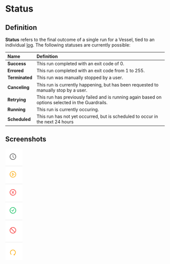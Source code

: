 # Status

## Definition

**Status** refers to the final outcome of a single run for a Vessel, tied to an individual [log](../logs/). The following statuses are currently possible:

| Name | Definition |
| :--- | :--- |
| **Success** | This run completed with an exit code of 0. |
| **Errored** | This run completed with an exit code from 1 to 255. |
| **Terminated** | This run was manually stopped by a user. |
| **Canceling** | This run is currently happening, but has been requested to manually stop by a user.  |
| **Retrying** | This run has previously failed and is running again based on options selected in the Guardrails. |
| **Running** | This run is currently occuring. |
| **Scheduled** | This run has not yet occurred, but is scheduled to occur in the next 24 hours |

## Screenshots

![From Top to Bottom: Scheduled, Running, Errored, Success, Terminated, Retrying](../../.gitbook/assets/image%20%2825%29.png)

